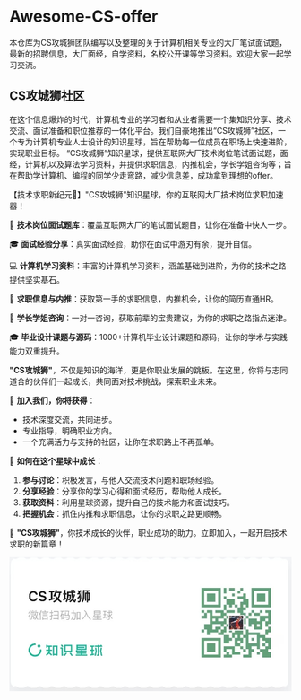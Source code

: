 # Awesome-CS-offer
本仓库为CS攻城狮团队编写以及整理的关于计算机相关专业的大厂笔试面试题，最新的招聘信息，大厂面经，自学资料，名校公开课等学习资料。欢迎大家一起学习交流。


## CS攻城狮社区
在这个信息爆炸的时代，计算机专业的学习者和从业者需要一个集知识分享、技术交流、面试准备和职位推荐的一体化平台。我们自豪地推出“CS攻城狮”社区，一个专为计算机专业人士设计的知识星球，旨在帮助每一位成员在职场上快速进阶，实现职业目标。
“CS攻城狮”知识星球，提供互联网大厂技术岗位笔试面试题，面经，计算机以及算法学习资料，并提供求职信息，内推机会，学长学姐咨询等；旨在帮助学计算机、编程的同学少走弯路，减少信息差，成功拿到理想的offer。

【技术求职新纪元🌟】"CS攻城狮"知识星球，你的互联网大厂技术岗位求职加速器！

🚀 **技术岗位面试题库**：覆盖互联网大厂的笔试面试题目，让你在准备中快人一步。

🎓 **面试经验分享**：真实面试经验，助你在面试中游刃有余，提升自信。

💻 **计算机学习资料**：丰富的计算机学习资料，涵盖基础到进阶，为你的技术之路提供坚实基石。

🔗 **求职信息与内推**：获取第一手的求职信息，内推机会，让你的简历直通HR。

👩 **学长学姐咨询**：一对一咨询，获取前辈的宝贵建议，为你的求职之路指点迷津。

🎓 **毕业设计课题与源码**：1000+计算机毕业设计课题和源码，让你的学术与实践能力双重提升。

**"CS攻城狮"**，不仅是知识的海洋，更是你职业发展的跳板。在这里，你将与志同道合的伙伴们一起成长，共同面对技术挑战，探索职业未来。

🌟 **加入我们，你将获得**：
- 技术深度交流，共同进步。
- 专业指导，明确职业方向。
- 一个充满活力与支持的社区，让你在求职路上不再孤单。

📢 **如何在这个星球中成长**：
1. **参与讨论**：积极发言，与他人交流技术问题和职场经验。
2. **分享经验**：分享你的学习心得和面试经历，帮助他人成长。
3. **获取资料**：利用星球资源，提升自己的技术能力和面试技巧。
4. **把握机会**：抓住内推和求职信息，让你的求职之路更顺畅。

🌈 **"CS攻城狮"**，你技术成长的伙伴，职业成功的助力。立即加入，一起开启技术求职的新篇章！

![alt text](星球名片.png)